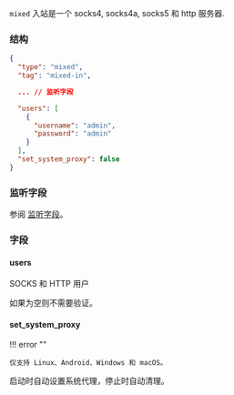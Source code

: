 `mixed` 入站是一个 socks4, socks4a, socks5 和 http 服务器.

### 结构

```json
{
  "type": "mixed",
  "tag": "mixed-in",

  ... // 监听字段

  "users": [
    {
      "username": "admin",
      "password": "admin"
    }
  ],
  "set_system_proxy": false
}
```

### 监听字段

参阅 [监听字段](/zh/configuration/shared/listen/)。

### 字段

#### users

SOCKS 和 HTTP 用户

如果为空则不需要验证。

#### set_system_proxy

!!! error ""

    仅支持 Linux、Android、Windows 和 macOS。

启动时自动设置系统代理，停止时自动清理。